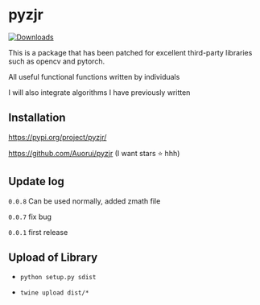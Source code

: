 # pyzjr

[![Downloads](https://static.pepy.tech/badge/dumb-menu)](https://pepy.tech/project/dumb-menu)

This is a package that has been patched for excellent third-party libraries such as opencv and pytorch.

All useful functional functions written by individuals

I will also integrate algorithms I have previously written

## Installation

https://pypi.org/project/pyzjr/

https://github.com/Auorui/pyzjr (I want stars ⭐ hhh)

## Update log

`0.0.8` Can be used normally, added zmath file

`0.0.7` fix bug

`0.0.1` first release

## Upload of Library

* `python setup.py sdist`

* `twine upload dist/*`